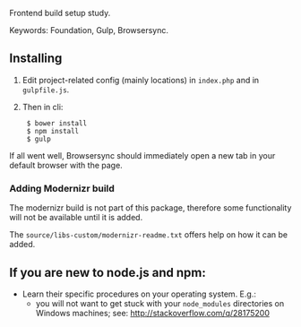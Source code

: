 Frontend build setup study.

Keywords: Foundation, Gulp, Browsersync.


## Installing

1. Edit project-related config (mainly locations) in `index.php` and in
  `gulpfile.js`.
2. Then in cli:

        $ bower install
        $ npm install
        $ gulp

If all went well, Browsersync should immediately open a new tab in your default
browser with the page.


### Adding Modernizr build

The modernizr build is not part of this package, therefore some functionality
will not be available until it is added.

The `source/libs-custom/modernizr-readme.txt` offers help on how it can be
added.


## If you are new to node.js and npm:

- Learn their specific procedures on your operating system. E.g.:
    - you will not want to get stuck with your `node_modules` directories on
      Windows machines; see: http://stackoverflow.com/q/28175200
